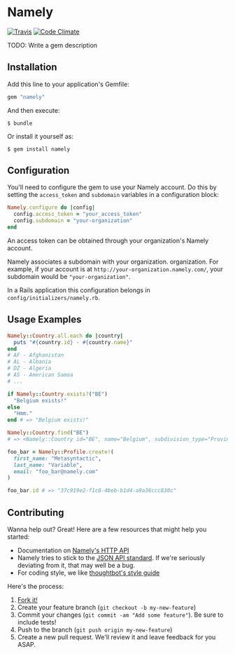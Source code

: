 # Namely

[![Travis](https://travis-ci.org/namely/ruby-client.svg?branch=master)](https://travis-ci.org/namely/ruby-client/builds)
[![Code Climate](https://codeclimate.com/github/namely/ruby-client/badges/gpa.svg)](https://codeclimate.com/github/namely/ruby-client)

TODO: Write a gem description

## Installation

Add this line to your application's Gemfile:

```ruby
gem "namely"
```

And then execute:

    $ bundle

Or install it yourself as:

    $ gem install namely

## Configuration

You'll need to configure the gem to use your Namely account. Do this
by setting the `access_token` and `subdomain` variables in a
configuration block:

```ruby
Namely.configure do |config|
  config.access_token = "your_access_token"
  config.subdomain = "your-organization"
end
```

An access token can be obtained through your organization's Namely
account.

Namely associates a subdomain with your
organization. organization. For example, if your account is at
`http://your-organization.namely.com/`, your subdomain would be
`"your-organization"`.

In a Rails application this configuration belongs in
`config/initializers/namely.rb`.

## Usage Examples

```ruby
Namely::Country.all.each do |country|
  puts "#{country.id} - #{country.name}"
end
# AF - Afghanistan
# AL - Albania
# DZ - Algeria
# AS - American Samoa
# ...
```

```ruby
if Namely::Country.exists?("BE")
  "Belgium exists!"
else
  "Hmm."
end # => "Belgium exists!"
```

```ruby
Namely::Country.find("BE")
# => <Namely::Country id="BE", name="Belgium", subdivision_type="Province", links={"subdivisions"=>[{"id"=>"BRU", "name"=>"Brussels"}, {"id"=>"VAN", "name"=>"Antwerpen (nl)"}, {"id"=>"VBR", "name"=>"Vlaams Brabant (nl)"}, {"id"=>"VLI", "name"=>"Limburg (nl)"}, {"id"=>"VOV", "name"=>"Oost-Vlaanderen (nl)"}, {"id"=>"VWV", "name"=>"West-Vlaanderen (nl)"}, {"id"=>"WBR", "name"=>"Brabant Wallon (fr)"}, {"id"=>"WHT", "name"=>"Hainaut (fr)"}, {"id"=>"WLG", "name"=>"Liège (fr)"}, {"id"=>"WLX", "name"=>"Luxembourg (fr)"}, {"id"=>"WNA", "name"=>"Namur (fr)"}]}>
```

```ruby
foo_bar = Namely::Profile.create!(
  first_name: "Metasyntactic",
  last_name: "Variable",
  email: "foo_bar@namely.com"
)

foo_bar.id # => "37c919e2-f1c8-4beb-b1d4-a9a36ccc830c"
```

## Contributing

Wanna help out? Great! Here are a few resources that might help you
started:

* Documentation on [Namely's HTTP API]
* Namely tries to stick to the [JSON API standard]. If we're seriously
  deviating from it, that may well be a bug.
* For coding style, we like [thoughtbot's style guide]

Here's the process:

1. [Fork it!]
2. Create your feature branch (`git checkout -b my-new-feature`)
3. Commit your changes (`git commit -am "Add some feature"`). Be sure
   to include tests!
4. Push to the branch (`git push origin my-new-feature`)
5. Create a new pull request. We'll review it and leave feedback for
   you ASAP.

[Namely's HTTP API]: http://namely.readme.io/v1/docs
[thoughtbot's style guide]: https://github.com/thoughtbot/guides/tree/master/style
[JSON API standard]: http://jsonapi.org/
[Fork it!]: https://github.com/namely/ruby-client/fork
